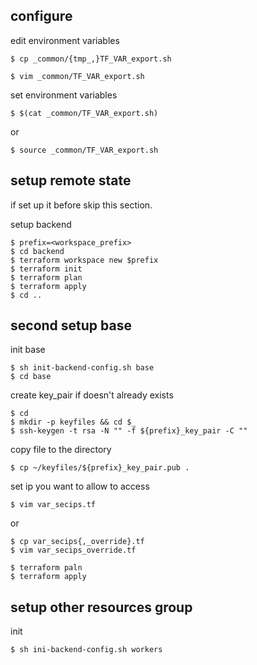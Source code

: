 ## configure
edit environment variables
```console
$ cp _common/{tmp_,}TF_VAR_export.sh
```

```console
$ vim _common/TF_VAR_export.sh
```


set environment variables
```console
$ $(cat _common/TF_VAR_export.sh)
```
or

```console
$ source _common/TF_VAR_export.sh
```


## setup remote state

if set up it before skip this section.  

setup backend
```
$ prefix=<workspace_prefix>
$ cd backend
$ terraform workspace new $prefix
$ terraform init
$ terraform plan
$ terraform apply
$ cd ..
```


## second setup base 

init base
```console
$ sh init-backend-config.sh base
$ cd base
```

create key_pair if doesn't already exists
```console 
$ cd
$ mkdir -p keyfiles && cd $_
$ ssh-keygen -t rsa -N "" -f ${prefix}_key_pair -C ""
```
copy file to the directory
```console
$ cp ~/keyfiles/${prefix}_key_pair.pub .
```

set ip you want to allow to access
```console
$ vim var_secips.tf
```
or
```console
$ cp var_secips{,_override}.tf
$ vim var_secips_override.tf
```

```console
$ terraform paln
$ terraform apply
```

## setup other resources group

init
```
$ sh ini-backend-config.sh workers
```
